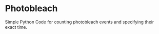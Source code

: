 Photobleach
===========

Simple Python Code for counting photobleach events and specifying their exact time.
